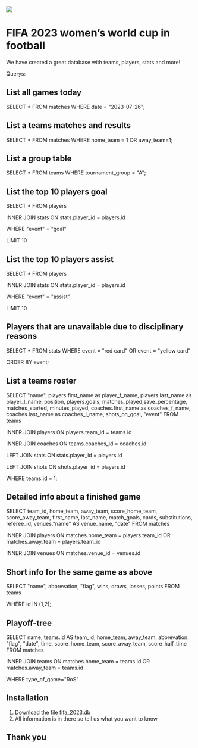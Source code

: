 <img src="https://media.giphy.com/media/SxFHr5dX6m0RYK21NY/giphy.gif">

# FIFA 2023 women’s world cup in football

We have created a great database with teams, players, stats and more!

Querys:

##  List all games today 
SELECT * 
FROM matches 
WHERE date = "2023-07-26";

## List a teams matches and results
SELECT * 
FROM matches 
WHERE home_team = 1 OR away_team=1;

## List a group table 
SELECT * 
FROM teams 
WHERE tournament_group = "A";

## List the top 10 players goal
SELECT * FROM players

INNER JOIN stats ON stats.player_id = players.id

WHERE "event" = "goal"

LIMIT 10

## List the top 10 players assist
SELECT * FROM players

INNER JOIN stats ON stats.player_id = players.id

WHERE "event" = "assist"

LIMIT 10


## Players that are unavailable due to disciplinary reasons
SELECT * 
FROM stats 
WHERE event = "red card" OR event = "yellow card"

ORDER BY event;

## List a teams roster 
SELECT "name", 
players.first_name as player_f_name, 
players.last_name as player_l_name, 
position, players.goals, 
matches_played,save_percentage, 
matches_started, 
minutes_played, 
coaches.first_name as coaches_f_name, 
coaches.last_name as coaches_l_name, 
shots_on_goal, 
"event" 
FROM teams

INNER JOIN players ON players.team_id = teams.id

INNER JOIN coaches ON teams.coaches_id = coaches.id

LEFT JOIN stats ON stats.player_id = players.id

LEFT JOIN shots ON shots.player_id = players.id

WHERE teams.id = 1;

## Detailed info about a finished game
SELECT team_id, 
home_team, 
away_team,
score_home_team, 
score_away_team, 
first_name, 
last_name, 
match_goals, 
cards, 
substitutions, 
referee_id, 
venues."name" AS venue_name, 
"date" 
FROM matches

INNER JOIN players ON matches.home_team = players.team_id OR matches.away_team = players.team_id

INNER JOIN venues ON matches.venue_id = venues.id

## Short info for the same game as above
SELECT "name", 
abbrevation, 
"flag", 
wins, 
draws, 
losses, 
points 
FROM teams

WHERE id IN (1,2);

## Playoff-tree 
SELECT name, 
teams.id AS team_id, 
home_team, 
away_team, 
abbrevation, 
"flag", 
"date", 
time, 
score_home_team, 
score_away_team, 
score_half_time 
FROM matches

INNER JOIN teams ON matches.home_team = teams.id OR matches.away_team = teams.id

WHERE type_of_game="RoS"


## Installation

1. Download the file fifa_2023.db
2. All information is in there so tell us what you want to know

## Thank you

